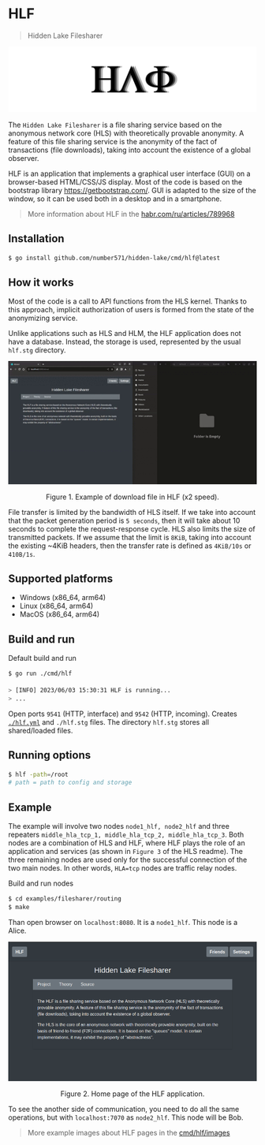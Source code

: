# HLF

> Hidden Lake Filesharer

<img src="images/hlf_logo.png" alt="hlf_logo.png"/>

The `Hidden Lake Filesharer` is a file sharing service based on the anonymous network core (HLS) with theoretically provable anonymity. A feature of this file sharing service is the anonymity of the fact of transactions (file downloads), taking into account the existence of a global observer.

HLF is an application that implements a graphical user interface (GUI) on a browser-based HTML/CSS/JS display. Most of the code is based on the bootstrap library https://getbootstrap.com/. GUI is adapted to the size of the window, so it can be used both in a desktop and in a smartphone.

> More information about HLF in the [habr.com/ru/articles/789968](https://habr.com/ru/articles/789968/ "Habr HLF")

## Installation

```bash
$ go install github.com/number571/hidden-lake/cmd/hlf@latest
```

## How it works

Most of the code is a call to API functions from the HLS kernel. Thanks to this approach, implicit authorization of users is formed from the state of the anonymizing service.

Unlike applications such as HLS and HLM, the HLF application does not have a database. Instead, the storage is used, represented by the usual `hlf.stg` directory.

<p align="center"><img src="images/hlf_download.gif" alt="hlf_download.gif"/></p>
<p align="center">Figure 1. Example of download file in HLF (x2 speed).</p>

File transfer is limited by the bandwidth of HLS itself. If we take into account that the packet generation period is `5 seconds`, then it will take about 10 seconds to complete the request-response cycle. HLS also limits the size of transmitted packets. If we assume that the limit is `8KiB`, taking into account the existing ~4KiB headers, then the transfer rate is defined as `4KiB/10s` or `410B/1s`.

## Supported platforms

- Windows (x86_64, arm64)
- Linux (x86_64, arm64)
- MacOS (x86_64, arm64)

## Build and run

Default build and run

```bash 
$ go run ./cmd/hlf

> [INFO] 2023/06/03 15:30:31 HLF is running...
> ...
```

Open ports `9541` (HTTP, interface) and `9542` (HTTP, incoming).
Creates [`./hlf.yml`](./hlf.yml) and `./hlf.stg` files.
The directory `hlf.stg` stores all shared/loaded files. 

## Running options

```bash
$ hlf -path=/root
# path = path to config and storage
```

## Example

The example will involve two nodes `node1_hlf, node2_hlf` and three repeaters `middle_hla_tcp_1, middle_hla_tcp_2, middle_hla_tcp_3`. Both nodes are a combination of HLS and HLF, where HLF plays the role of an application and services (as shown in `Figure 3` of the HLS readme). The three remaining nodes are used only for the successful connection of the two main nodes. In other words, `HLA=tcp` nodes are traffic relay nodes.

Build and run nodes
```bash
$ cd examples/filesharer/routing
$ make
```

Than open browser on `localhost:8080`. It is a `node1_hlf`. This node is a Alice.

<p align="center"><img src="images/hlf_about.png" alt="hlf_about.png"/></p>
<p align="center">Figure 2. Home page of the HLF application.</p>

To see the another side of communication, you need to do all the same operations, but with `localhost:7070` as `node2_hlf`. This node will be Bob.

> More example images about HLF pages in the [cmd/hlf/images](images "Path to HLF images")
